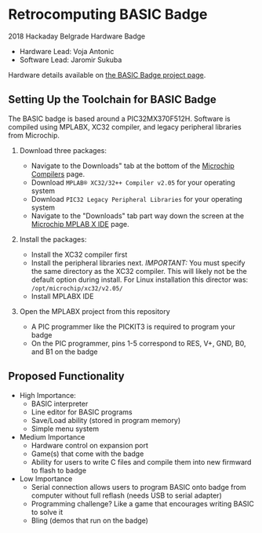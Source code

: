 # Retrocomputing BASIC Badge

2018 Hackaday Belgrade Hardware Badge

* Hardware Lead: Voja Antonic
* Software Lead: Jaromir Sukuba

Hardware details available on [the BASIC Badge project page](https://hackaday.io/project/80627-badge-for-hackaday-conference-2018-in-belgrade). 

## Setting Up the Toolchain for BASIC Badge

The BASIC badge is based around a PIC32MX370F512H. Software is compiled using MPLABX, XC32 compiler, and legacy peripheral libraries from Microchip.

1. Download three packages:
    * Navigate to the Downloads" tab at the bottom of the [Microchip Compilers](http://www.microchip.com/mplab/compilers) page.
    * Download `MPLAB® XC32/32++ Compiler v2.05` for your operating system
    * Download `PIC32 Legacy Peripheral Libraries` for your operating system
    * Navigate to the "Downloads" tab part way down the screen at the [Microchip MPLAB X IDE](http://www.microchip.com/mplab/mplab-x-ide) page.

2. Install the packages:
    * Install the XC32 compiler first
    * Install the peripheral libraries next. *IMPORTANT:* You must specify the same directory as the XC32 compiler. This will likely not be the default option during install. For Linux installation this director was: `/opt/microchip/xc32/v2.05/`
    * Install MPLABX IDE

3. Open the MPLABX project from this repository
    * A PIC programmer like the PICKIT3 is required to program your badge
    * On the PIC programmer, pins 1-5 correspond to RES, V+, GND, B0, and B1 on the badge


## Proposed Functionality

* High Importance:
  * BASIC interpreter
  * Line editor for BASIC programs
  * Save/Load ability (stored in program memory)
  * Simple menu system
* Medium Importance
  * Hardware control on expansion port
  * Game(s) that come with the badge
  * Ability for users to write C files and compile them into new firmward to flash to badge
* Low Importance
  * Serial connection allows users to program BASIC onto badge from computer without full reflash (needs USB to serial adapter)
  * Programming challenge? Like a game that encourages writing BASIC to solve it
  * Bling (demos that run on the badge)
